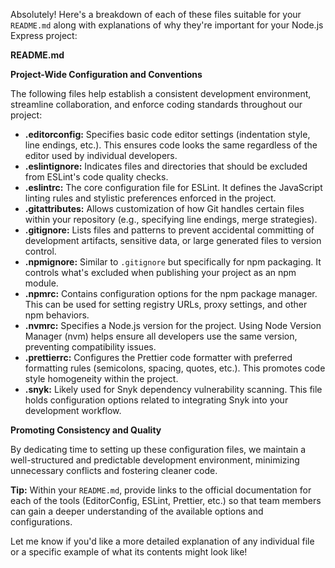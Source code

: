 Absolutely! Here's a breakdown of each of these files suitable for your `README.md` along with explanations of why they're important for your Node.js Express project:

**README.md**

**Project-Wide Configuration and Conventions**

The following files help establish a consistent development environment, streamline collaboration, and enforce coding standards throughout our project:

- **.editorconfig:** Specifies basic code editor settings (indentation style, line endings, etc.). This ensures code looks the same regardless of the editor used by individual developers.
- **.eslintignore:** Indicates files and directories that should be excluded from ESLint's code quality checks.
- **.eslintrc:** The core configuration file for ESLint. It defines the JavaScript linting rules and stylistic preferences enforced in the project.
- **.gitattributes:** Allows customization of how Git handles certain files within your repository (e.g., specifying line endings, merge strategies).
- **.gitignore:** Lists files and patterns to prevent accidental committing of development artifacts, sensitive data, or large generated files to version control.
- **.npmignore:** Similar to `.gitignore` but specifically for npm packaging. It controls what's excluded when publishing your project as an npm module.
- **.npmrc:** Contains configuration options for the npm package manager. This can be used for setting registry URLs, proxy settings, and other npm behaviors.
- **.nvmrc:** Specifies a Node.js version for the project. Using Node Version Manager (nvm) helps ensure all developers use the same version, preventing compatibility issues.
- **.prettierrc:** Configures the Prettier code formatter with preferred formatting rules (semicolons, spacing, quotes, etc.). This promotes code style homogeneity within the project.
- **.snyk:** Likely used for Snyk dependency vulnerability scanning. This file holds configuration options related to integrating Snyk into your development workflow.

**Promoting Consistency and Quality**

By dedicating time to setting up these configuration files, we maintain a well-structured and predictable development environment, minimizing unnecessary conflicts and fostering cleaner code.

**Tip:** Within your `README.md`, provide links to the official documentation for each of the tools (EditorConfig, ESLint, Prettier, etc.) so that team members can gain a deeper understanding of the available options and configurations.

Let me know if you'd like a more detailed explanation of any individual file or a specific example of what its contents might look like!
